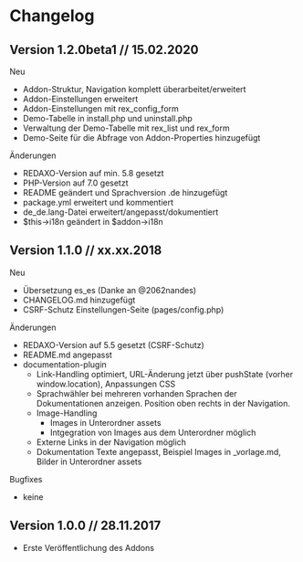 # Changelog

## Version 1.2.0beta1 // 15.02.2020

Neu

* Addon-Struktur, Navigation komplett überarbeitet/erweitert
* Addon-Einstellungen erweitert
* Addon-Einstellungen mit rex_config_form
* Demo-Tabelle in install.php und uninstall.php
* Verwaltung der Demo-Tabelle mit rex_list und rex_form
* Demo-Seite für die Abfrage von Addon-Properties hinzugefügt

Änderungen

* REDAXO-Version auf min. 5.8 gesetzt
* PHP-Version auf 7.0 gesetzt
* README geändert und Sprachversion .de hinzugefügt
* package.yml erweitert und kommentiert
* de_de.lang-Datei erweitert/angepasst/dokumentiert
* $this->i18n geändert in $addon->i18n

## Version 1.1.0 // xx.xx.2018

Neu

* Übersetzung es_es (Danke an @2062nandes)
* CHANGELOG.md hinzugefügt
* CSRF-Schutz Einstellungen-Seite (pages/config.php)

Änderungen

* REDAXO-Version auf 5.5 gesetzt (CSRF-Schutz)
* README.md angepasst
* documentation-plugin
  * Link-Handling optimiert, URL-Änderung jetzt über pushState (vorher window.location), Anpassungen CSS
  * Sprachwähler bei mehreren vorhanden Sprachen der Dokumentationen anzeigen. Position oben rechts in der Navigation.
  * Image-Handling
    * Images in Unterordner assets
    * Intgegration von Images aus dem Unterordner möglich
  * Externe Links in der Navigation möglich
  * Dokumentation Texte angepasst, Beispiel Images in _vorlage.md, Bilder in Unterordner assets

Bugfixes

* keine

## Version 1.0.0 // 28.11.2017

* Erste Veröffentlichung des Addons
